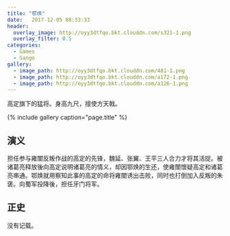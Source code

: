 ```yaml
---
title: "鄂焕"
date:   2017-12-05 08:33:33
header:
  overlay_image: http://oyy3dtfqo.bkt.clouddn.com/s321-1.png
  overlay_filter: 0.5
categories:
  - Games
  - Sango
gallery:
  - image_path: http://oyy3dtfqo.bkt.clouddn.com/481-1.png
  - image_path: http://oyy3dtfqo.bkt.clouddn.com/a172-1.png
  - image_path: http://oyy3dtfqo.bkt.clouddn.com/a126-1.png
---
```


高定旗下的猛将。身高九尺，擅使方天戟。

{% include gallery caption="page.title" %}

## 演义

担任参与雍闓反叛作战的高定的先锋，魏延、张翼、王平三人合力才将其活捉。被诸葛亮释放後向高定说明诸葛亮的情义，却因鄂焕的生还，使雍闓懷疑高定和诸葛亮串通。鄂焕就用察知此事的高定的命将雍闓诱出击败，同时也打倒加入反叛的朱褒。向蜀军投降後，担任牙门将军。

## 正史

没有记载。